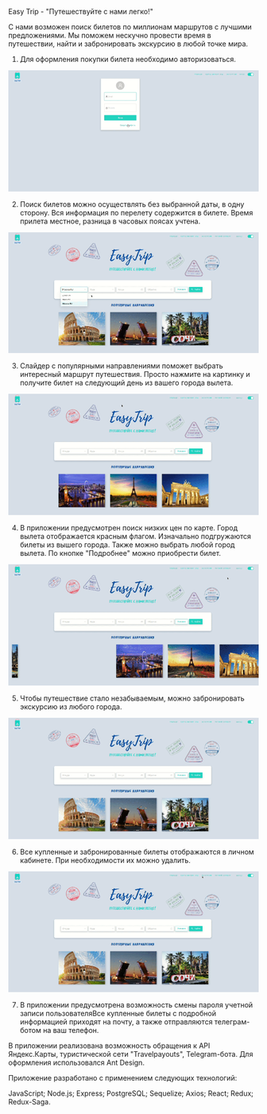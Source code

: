 Easy Trip - "Путешествуйте с нами легко!"

С нами возможен поиск билетов по миллионам маршрутов с лучшими предложениями. 
Мы поможем нескучно провести время в путешествии, найти и забронировать экскурсию в любой точке мира.


1. Для оформления покупки билета необходимо авторизоваться.

![](https://github.com/AlexsandraTerenteva/EasyTrip/blob/master/readme-assets/auth.gif)

2. Поиск билетов можно осуществлять без выбранной даты, в одну сторону. Вся информация по перелету содержится в билете.
Время прилета местное, разница в часовых поясах учтена.

![](https://github.com/AlexsandraTerenteva/EasyTrip/blob/master/readme-assets/main.gif)

3. Cлайдер с популярными направлениями поможет выбрать интересный маршрут путешествия. Просто нажмите на картинку и получите билет на следующий день из вашего города вылета.

![](https://github.com/AlexsandraTerenteva/EasyTrip/blob/master/readme-assets/slider.gif)

4. В приложении предусмотрен поиск низких цен по карте. Город вылета отображается красным флагом. Изначально подгружаются билеты из вышего города. Также можно выбрать любой город вылета. По кнопке "Подробнее" можно приобрести билет.

![](https://github.com/AlexsandraTerenteva/EasyTrip/blob/master/readme-assets/map.gif)

5. Чтобы путешествие стало незабываемым, можно забронировать экскурсию из любого города.

![](https://github.com/AlexsandraTerenteva/EasyTrip/blob/master/readme-assets/excursions.gif)

6. Все купленные и забронированные билеты отображаются в личном кабинете. При необходимости их можно удалить.

![](https://github.com/AlexsandraTerenteva/EasyTrip/blob/master/readme-assets/profile.gif)

7. В приложении предусмотрена возможность смены пароля учетной записи пользователяВсе купленные билеты с подробной информацией приходят на почту, а также отправляются телеграм-ботом на ваш телефон.

В приложении реализована возможность обращения к API Яндекс.Карты, туристической сети "Travelpayouts", Telegram-бота. Для оформления использовался Ant Design.

Приложение разработано с применением следующих технологий:

JavaScript;
Node.js;
Express;
PostgreSQL;
Sequelize;
Axios;
React;
Redux;
Redux-Saga.
